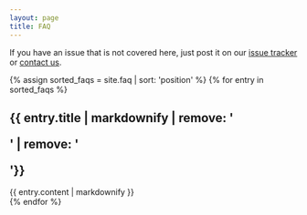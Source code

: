```yaml
---
layout: page
title: FAQ
---
```


If you have an issue that is not covered here, just post it on our 
[issue tracker](https://github.com/readdy/readdy/issues) or [contact us](mailto:readdyadmin@lists.fu-berlin.de).

{% assign sorted_faqs = site.faq | sort: 'position' %}
{% for entry in sorted_faqs %}
<section id="{{ entry.sectionName }}">
<h1>{{ entry.title | markdownify | remove: '<p>' | remove: '</p>'}}</h1>
{{ entry.content | markdownify }}
</section>
{% endfor %}